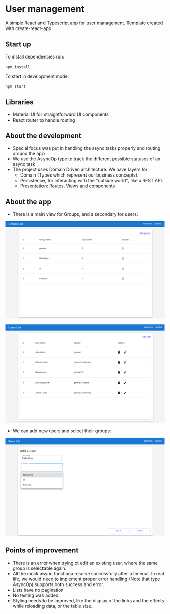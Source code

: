 # User management

A simple React and Typescript app for user management.
Template created with create-react-app

## Start up

To install dependencies run:

`npm install`

To start in development mode:

`npm start`

## Libraries

 - Material UI for straightforward UI components
 - React router to handle routing

## About the development

 - Special focus was put in handling the async tasks properly and routing around the app
 - We use the AsyncOp type to track the different possible statuses of an async task
 - The project uses Domain Driven architecture. We have layers for:
    - Domain (Types which represent our business concepts).
    - Persistence, for interacting with the "outside world", like a REST API.
    - Presentation: Routes, Views and components

## About the app

 - There is a main view for Groups, and a secondary for users:

 ![Alt text](image.png)

 ![Alt text](image-1.png)

  - We can add new users and select their groups:

  ![Alt text](image-2.png)

 ## Points of improvement

 - There is an error when trying ot edit an existing user, where the same group is selectable again.
 - All the mock async functiona resolve successfully after a timeout. In real life, we would need to implement proper error handling (Note that type AsyncOp) supports both success and error.
 - Lists have no pagination
 - No testing was added.
 - Styling needs to be improved, like the display of the links and the effects while reloading data, or the table size.